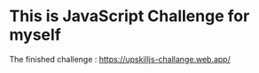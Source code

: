 # This is JavaScript Challenge for myself
The finished challenge : https://upskilljs-challange.web.app/
